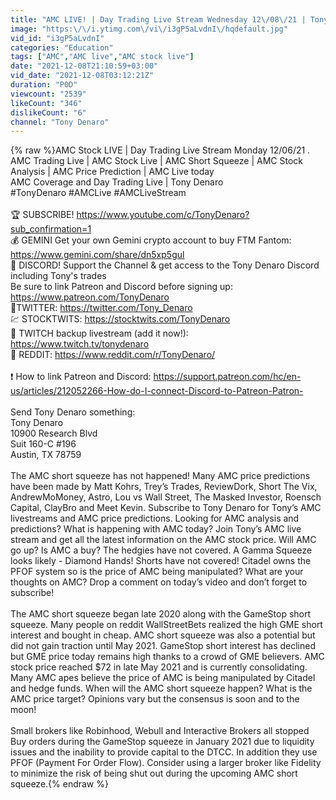 ```yaml
---
title: "AMC LIVE! | Day Trading Live Stream Wednesday 12\/08\/21 | Tony Denaro Trading Livestream"
image: "https:\/\/i.ytimg.com\/vi\/i3gP5aLvdnI\/hqdefault.jpg"
vid_id: "i3gP5aLvdnI"
categories: "Education"
tags: ["AMC","AMC live","AMC stock live"]
date: "2021-12-08T21:10:59+03:00"
vid_date: "2021-12-08T03:12:21Z"
duration: "P0D"
viewcount: "2539"
likeCount: "346"
dislikeCount: "6"
channel: "Tony Denaro"
---
```

{% raw %}AMC Stock LIVE | Day Trading Live Stream Monday 12/06/21 . AMC Trading Live | AMC Stock Live | AMC Short Squeeze | AMC Stock Analysis | AMC Price Prediction | AMC Live today<br />AMC Coverage and Day Trading Live | Tony Denaro<br />#TonyDenaro #AMCLive #AMCLiveStream<br /><br />🏆 SUBSCRIBE! <a rel="nofollow" target="blank" href="https://www.youtube.com/c/TonyDenaro?sub_confirmation=1">https://www.youtube.com/c/TonyDenaro?sub_confirmation=1</a> <br />💰 GEMINI Get your own Gemini crypto account to buy FTM Fantom:  <a rel="nofollow" target="blank" href="https://www.gemini.com/share/dn5xp5gul">https://www.gemini.com/share/dn5xp5gul</a><br />🧡 DISCORD! Support the Channel &amp; get access to the Tony Denaro Discord including Tony's trades<br />Be sure to link Patreon and Discord before signing up: <a rel="nofollow" target="blank" href="https://www.patreon.com/TonyDenaro">https://www.patreon.com/TonyDenaro</a> <br />🐤TWITTER: <a rel="nofollow" target="blank" href="https://twitter.com/Tony_Denaro">https://twitter.com/Tony_Denaro</a><br />💹 STOCKTWITS: <a rel="nofollow" target="blank" href="https://stocktwits.com/TonyDenaro">https://stocktwits.com/TonyDenaro</a><br />📶 TWITCH backup livestream (add it now!):  <a rel="nofollow" target="blank" href="https://www.twitch.tv/tonydenaro">https://www.twitch.tv/tonydenaro</a><br />📰 REDDIT: <a rel="nofollow" target="blank" href="https://www.reddit.com/r/TonyDenaro/">https://www.reddit.com/r/TonyDenaro/</a><br /><br />❗ How to link Patreon and Discord: <a rel="nofollow" target="blank" href="https://support.patreon.com/hc/en-us/articles/212052266-How-do-I-connect-Discord-to-Patreon-Patron-">https://support.patreon.com/hc/en-us/articles/212052266-How-do-I-connect-Discord-to-Patreon-Patron-</a><br /><br />Send Tony Denaro something:<br />Tony Denaro<br />10900 Research Blvd<br />Suit 160-C #196<br />Austin, TX 78759<br /><br />The AMC short squeeze has not happened!  Many AMC price predictions have been made by Matt Kohrs, Trey’s Trades, ReviewDork, Short The Vix, AndrewMoMoney, Astro, Lou vs Wall Street, The Masked Investor, Roensch Capital, ClayBro and Meet Kevin. Subscribe to Tony Denaro for Tony’s AMC livestreams and AMC price predictions.   Looking for AMC analysis and predictions? What is happening with AMC today? Join Tony’s AMC live stream and get all the latest information on the AMC stock price.  Will AMC go up? Is AMC a buy?   The hedgies have not covered.  A Gamma Squeeze looks likely - Diamond Hands! Shorts have not covered! Citadel owns the PFOF system so is the price of AMC being manipulated? What are your thoughts on AMC? Drop a comment on today’s video and don’t forget to subscribe!<br /><br />The AMC short squeeze began late 2020 along with the GameStop short squeeze.  Many people on reddit WallStreetBets realized the high GME short interest and bought in cheap.  AMC short squeeze was also a potential but did not gain traction until May 2021. GameStop short interest has declined but GME price today remains high thanks to a crowd of GME believers.  AMC stock price reached $72 in late May 2021 and is currently consolidating.  Many AMC apes believe the price of AMC is being manipulated by Citadel and hedge funds.  When will the AMC short squeeze happen?  What is the AMC price target?  Opinions vary but the consensus is soon and to the moon!<br /><br />Small brokers like Robinhood, Webull and Interactive Brokers all stopped Buy orders during the GameStop squeeze in January 2021 due to liquidity issues and the inability to provide capital to the DTCC. In addition they use PFOF (Payment For Order Flow).  Consider using a larger broker like Fidelity to minimize the risk of being shut out during the upcoming AMC short squeeze.{% endraw %}
